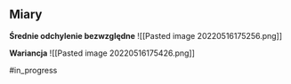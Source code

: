 ## Miary
**Średnie odchylenie bezwzględne**
![[Pasted image 20220516175256.png]]

**Wariancja**
![[Pasted image 20220516175426.png]]



#in_progress 